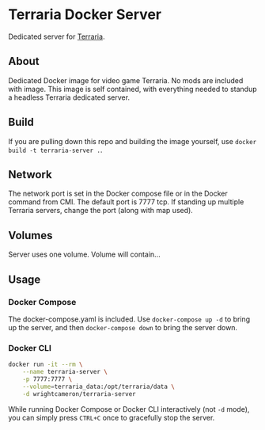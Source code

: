 # Terraria Docker Server
Dedicated server for [Terraria](https://store.steampowered.com/app/105600/Terraria/).

## About
Dedicated Docker image for video game Terraria.  No mods are included with image.  This image is self contained, with everything needed to standup a headless Terraria dedicated server.

## Build
If you are pulling down this repo and building the image yourself, use `docker build -t terraria-server .`.

## Network
The network port is set in the Docker compose file or in the Docker command from CMI.  The default port is 7777 tcp.  If standing up multiple Terraria servers, change the port (along with map used).

## Volumes
Server uses one volume. Volume will contain...

## Usage

### Docker Compose
The docker-compose.yaml is included. Use `docker-compose up -d` to bring up the server, and then `docker-compose down` to bring the server down.

### Docker CLI
```bash
docker run -it --rm \
    --name terraria-server \
    -p 7777:7777 \
    --volume=terraria_data:/opt/terraria/data \
    -d wrightcameron/terraria-server
```
While running Docker Compose or Docker CLI interactively (not `-d` mode), you can simply press `CTRL+C` once to gracefully stop the server.